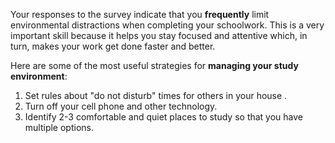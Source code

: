 
Your responses to the survey indicate that you **frequently** limit environmental distractions when completing your schoolwork. This is a very important skill because it helps you stay focused and attentive which, in turn, makes your work get done faster and better. 

Here are some of the most useful strategies for **managing your study environment**:

1.	Set rules about "do not disturb" times for others in your house .
2.	Turn off your cell phone and other technology.
3.	Identify 2-3 comfortable and quiet places to study so that you have multiple options.
